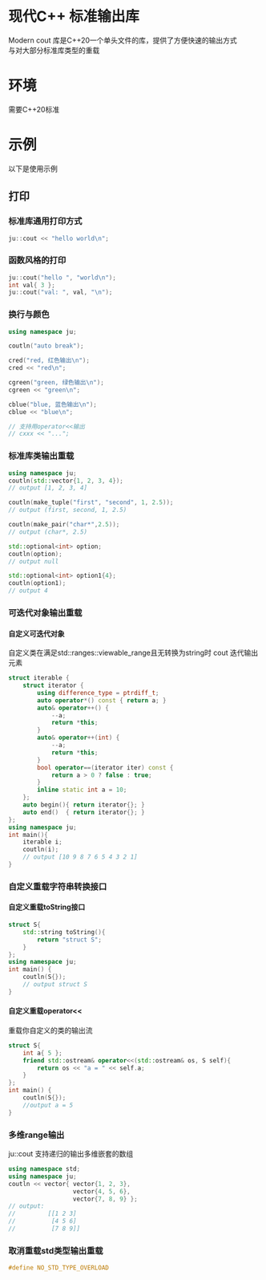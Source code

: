 # 现代C++ 标准输出库
Modern cout 库是C++20一个单头文件的库，提供了方便快速的输出方式 \
与对大部分标准库类型的重载
# 环境
需要C++20标准
# 示例
以下是使用示例
## 打印
### 标准库通用打印方式
```cpp
ju::cout << "hello world\n";   
```
### 函数风格的打印

```cpp
ju::cout("hello ", "world\n");
int val{ 3 };
ju::cout("val: ", val, "\n");
```

### 换行与颜色
```cpp
using namespace ju;

coutln("auto break"); 

cred("red, 红色输出\n");
cred << "red\n";

cgreen("green, 绿色输出\n");
cgreen << "green\n";

cblue("blue, 蓝色输出\n");
cblue << "blue\n";

// 支持用operator<<输出
// cxxx << "...";
```

### 标准库类输出重载

```cpp
using namespace ju;
coutln(std::vector{1, 2, 3, 4});
// output [1, 2, 3, 4]

coutln(make_tuple("first", "second", 1, 2.5));
// output (first, second, 1, 2.5)

coutln(make_pair("char*",2.5));
// output (char*, 2.5)

std::optional<int> option;
coutln(option);
// output null

std::optional<int> option1{4};
coutln(option1);
// output 4
```


### 可迭代对象输出重载
#### 自定义可迭代对象
自定义类在满足std::ranges::viewable_range且无转换为string时
cout 迭代输出元素
```cpp
struct iterable {
    struct iterator {
        using difference_type = ptrdiff_t;
        auto operator*() const { return a; }
        auto& operator++() {
            --a;
            return *this;
        }
        auto& operator++(int) {
            --a;
            return *this;
        }
        bool operator==(iterator iter) const {
            return a > 0 ? false : true;
        }
        inline static int a = 10;
    };
    auto begin(){ return iterator{}; }
    auto end()  { return iterator{}; }
};
using namespace ju;
int main(){
    iterable i;
    coutln(i);
    // output [10 9 8 7 6 5 4 3 2 1]
}


```
### 自定义重载字符串转换接口
#### 自定义重载toString接口
```cpp
struct S{
    std::string toString(){
        return "struct S";
    }
};
using namespace ju;
int main() {
    coutln(S{});
    // output struct S
}
```
#### 自定义重载operator<<
重载你自定义的类的输出流
```cpp
struct S{
    int a{ 5 };
    friend std::ostream& operator<<(std::ostream& os, S self){
        return os << "a = " << self.a;
    }
};
int main() {
    coutln(S{});
    //output a = 5
}
```

### 多维range输出
ju::cout 支持递归的输出多维嵌套的数组
```cpp
using namespace std;
using namespace ju;
coutln << vector{ vector{1, 2, 3}, 
                  vector{4, 5, 6}, 
                  vector{7, 8, 9} };
// output: 
//         [[1 2 3] 
//          [4 5 6] 
//          [7 8 9]]
```

### 取消重载std类型输出重载
```cpp
#define NO_STD_TYPE_OVERLOAD
```